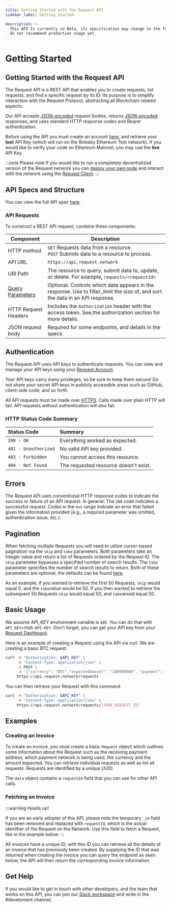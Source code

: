 ```yaml
---
title: Getting Started with the Request API
sidebar_label: Getting Started

description: >-
  This API Is currently in Beta, its specification may change in the future. We
  do not recommend production usage yet.
---
```


# Getting Started

## Getting Started with the Request API

The Request API is a REST API that enables you to create requests, list requests, and find a specific request by its ID. Its purpose is to simplify interaction with the Request Protocol, abstracting all Blockchain-related aspects.‌‌

Our API accepts [JSON-encoded](http://www.json.org/) request bodies, returns [JSON-encoded](http://www.json.org/) responses, and uses standard HTTP response codes and Bearer authentication.‌‌

Before using the API you must create an account [here](https://dashboard.request.network/signup), and retrieve your **test** API Key \(which will run on the Rinkeby Ethereum Test network\). If you would like to verify your code on Ethereum Mainnet, you may use the **live** API Key.

:::note Please note
If you would like to run a completely decentralized version of the Request network you can [deploy your own node](../guides/6-hosting-a-node/0-intro.md) and interact with the network using the [Request Client](../guides/5-request-client/0-intro.md)​‌.
:::

## API Specs and Structure

You can view the full API spec [here](/portal).

### API Requests

To construct a REST API request, combine these components:

| Component                                                      | Description                                                                                                                    |
| -------------------------------------------------------------- | ------------------------------------------------------------------------------------------------------------------------------ |
| HTTP method                                                    | `GET` Requests data from a resource. <br/>`POST` Submits data to a resource to process.                                        |
| API URL                                                        | `https://api.request.network`                                                                                                  |
| URI Path                                                       | The resource to query, submit data to, update, or delete. For example, `requests/<requestId>`                                  |
| [Query Parameters](https://en.wikipedia.org/wiki/Query_string) | Optional. Controls which data appears in the response. Use to filter,,limit the size of, and sort the data in an API response. |
| HTTP Request Headers                                           | Includes the `Authorization` header with the access token. See,the authorization section for more details.                     |
| JSON request body                                              | Required for some endpoints, and details in the specs.                                                                         |

## Authentication

The Request API uses API keys to authenticate requests. You can view and manage your API keys using your [Request Account](http://baguette-dashboard.request.network/)‌‌.

Your API keys carry many privileges, so be sure to keep them secure! Do not share your secret API keys in publicly accessible areas such as GitHub, client-side code, and so forth.‌‌

All API requests must be made over [HTTPS](http://en.wikipedia.org/wiki/HTTP_Secure). Calls made over plain HTTP will fail. API requests without authentication will also fail.‌‌

### HTTP Status Code Summary

| Status Code          | Summary                               |
| :------------------- | :------------------------------------ |
| `200 - OK`           | Everything worked as expected.        |
| `401 - Unauthorized` | No valid API key provided.            |
| `403 - Forbidden`    | You cannot access this resource.      |
| `404 - Not Found`    | The requested resource doesn't exist. |

## Errors <a id="errors"></a>

The Request API uses conventional HTTP response codes to indicate the success or failure of an API request. In general: The `200` code indicates a successful request. Codes in the `4xx` range indicate an error that failed given the information provided \(e.g., a required parameter was omitted, authentication issue, etc.\).‌‌

## **Pagination** <a id="pagination"></a>

When fetching multiple Requests you will need to utilize cursor-based pagination via the `skip` and `take` parameters. Both parameters take an integer value and return a list of Requests ordered by the Request ID. The `skip` parameter bypasses a specified number of search results. The `take` parameter specifies the number of search results to return. Both of these parameters are optional, the defaults can be found [here](/portal).‌

As an example, if you wanted to retrieve the first 50 Requests, `skip` would equal 0, and the `take`value would be 50. If you then wanted to retrieve the subsequent 50 Requests `skip` would equal 50, and `take`would equal 50.‌

## Basic Usage <a id="basic-usage"></a>

We assume API_KEY environment variable is set. You can do that with `API_KEY=YOUR-API-KEY`. Don't forget, you can get your API key from your [Request Dashboard](https://dashboard.request.network).‌‌

Here is an example of creating a Request using the API via curl. We are creating a basic BTC request.

```bash
curl -H "Authorization: $API_KEY" \
     -H "Content-Type: application/json" \
     -X POST \
     -d '{"currency": "BTC","expectedAmount": "100000000", "payment": { "type": "bitcoin-testnet", "value": "mqdT2zrDfr6kp69hHLBM8CKLMtRzRbT2o9" }}' \
     https://api.request.network/requests
```

You can then retrieve your Request with this command.

```bash
curl -H "Authorization: $API_KEY" \
     -H "Content-Type: application/json" \
     https://api.request.network/requests/[YOUR_REQUEST_ID]
```

## Examples <a id="examples"></a>

### Creating an Invoice <a id="creating-a-request"></a>

To create an invoice, you must create a basic `Request` object which outlines some information about the Request such as the receiving payment address, which payment network is being used, the currency and the amount expected. You can retrieve individual requests as well as list all requests. Requests are identified by a unique UUID.‌‌

<script src="https://runkit.com/adamdowson/create-a-request/5.0.0"></script>

The `data` object contains a `requestId` field that you can use for other API calls.

### Fetching an Invoice <a id="fetching-a-request"></a>

:::warning Heads up!

If you are an early adopter of this API, please note the temporary `_id` field has been removed and replaced with `requestId`, which is the actual identifier of the Request on the Network. Use this field to fetch a Request, like in the example below.
:::

All invoices have a unique ID, with this ID you can retrieve all the details of an invoice that has previously been created. By supplying the ID that was returned when creating the invoice you can query the endpoint as seen below, the API will then return the corresponding invoice information.‌

<script src="https://runkit.com/adamdowson/find-a-request/5.0.0"></script>
<script src="https://runkit.com/benjlevesque/fetch-a-request"></script>

## **Get Help**

If you would like to get in touch with other developers, and the team that works on this API, you can join our [Slack workspace](https://requesthub.slack.com/join/shared_invite/enQtMjkwNDQwMzUwMjI3LWNlYTlmODViMmE3MzY0MWFiMTUzYmNiMWEyZmNiNWZhMjM3MTEzN2JkZTMxN2FhN2NmODFkNmU5MDBmOTUwMjA) and write in the \#develoment channel.

